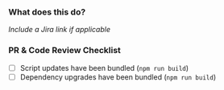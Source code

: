 ### What does this do?

_Include a Jira link if applicable_

### PR & Code Review Checklist

- [ ] Script updates have been bundled (`npm run build`)
- [ ] Dependency upgrades have been bundled (`npm run build`)